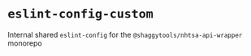 # `eslint-config-custom`

Internal shared `eslint-config` for the `@shaggytools/nhtsa-api-wrapper` monorepo
